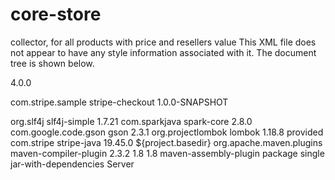 # core-store
collector, for all products with price and resellers value
This XML file does not appear to have any style information associated with it. The document tree is shown below.
<project>
 <!--  model version - always 4.0.0 for Maven 2.x POMs  -->
<modelVersion>4.0.0</modelVersion>
 <!--
 project coordinates - values which uniquely identify this project 
-->
<groupId>com.stripe.sample</groupId>
<artifactId>stripe-checkout</artifactId>
<version>1.0.0-SNAPSHOT</version>
 <!--  library dependencies  -->
<dependencies>
<dependency>
<groupId>org.slf4j</groupId>
<artifactId>slf4j-simple</artifactId>
<version>1.7.21</version>
</dependency>
<dependency>
<groupId>com.sparkjava</groupId>
<artifactId>spark-core</artifactId>
<version>2.8.0</version>
</dependency>
<dependency>
<groupId>com.google.code.gson</groupId>
<artifactId>gson</artifactId>
<version>2.3.1</version>
</dependency>
<dependency>
<groupId>org.projectlombok</groupId>
<artifactId>lombok</artifactId>
<version>1.18.8</version>
<scope>provided</scope>
</dependency>
<dependency>
<groupId>com.stripe</groupId>
<artifactId>stripe-java</artifactId>
<version>19.45.0</version>
</dependency>
</dependencies>
<build>
<sourceDirectory>${project.basedir}</sourceDirectory>
<plugins>
<plugin>
<groupId>org.apache.maven.plugins</groupId>
<artifactId>maven-compiler-plugin</artifactId>
<version>2.3.2</version>
<configuration>
<source>1.8</source>
<target>1.8</target>
</configuration>
</plugin>
<plugin>
<artifactId>maven-assembly-plugin</artifactId>
<executions>
<execution>
<phase>package</phase>
<goals>
<goal>single</goal>
</goals>
</execution>
</executions>
<configuration>
<descriptorRefs>
 <!--  This tells Maven to include all dependencies  -->
<descriptorRef>jar-with-dependencies</descriptorRef>
</descriptorRefs>
<archive>
<manifest>
<mainClass>Server</mainClass>
</manifest>
</archive>
</configuration>
</plugin>
</plugins>
</build>
</project>
